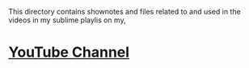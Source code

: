 This directory contains shownotes and files related to and used in the videos in my sublime playlis on my, 

# [YouTube Channel](https://www.youtube.com/playlist?list=PLt6-rPpOpkb3Sf_WOCfUwCLTIIKBZt6b3)


